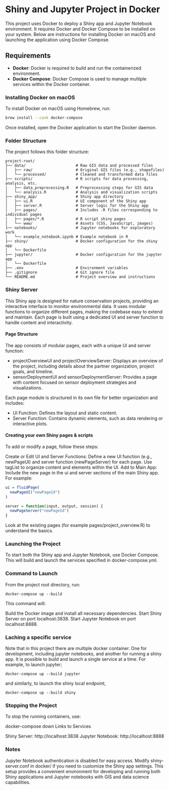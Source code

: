 # Shiny and Jupyter Project in Docker

This project uses Docker to deploy a Shiny app and Jupyter Notebook environment. It requires Docker and Docker Compose to be installed on your system. Below are instructions for installing Docker on macOS and launching the application using Docker Compose.

## Requirements

- **Docker**: Docker is required to build and run the containerized environment.
- **Docker Compose**: Docker Compose is used to manage multiple services within the Docker container.

### Installing Docker on macOS

To install Docker on macOS using Homebrew, run:

```bash
brew install --cask docker-compose
```

Once installed, open the Docker application to start the Docker daemon.

### Folder Structure

The project follows this folder structure:



```
project-root/
├── data/                      # Raw GIS data and processed files
│   ├── raw/                   # Original GIS files (e.g., shapefiles)
│   └── processed/             # Cleaned and transformed data files
├── scripts/                   # R scripts for data processing, analysis, etc.
│   ├── data_preprocessing.R   # Preprocessing steps for GIS data
│   └── analysis.R             # Analysis and visualization scripts
├── shiny_app/                 # Shiny app directory
│   ├── ui.R                   # UI component of the Shiny app
│   ├── server.R               # Server logic for the Shiny app
│   ├── pages/                 # Includes .R files corresponding to individual pages 
│   ├── pages/*.R              # R script shiny pages 
│   └── www/                   # Assets (CSS, JavaScript, images)
├── notebooks/                 # Jupyter notebooks for exploratory work
│   └── example_notebook.ipynb # Example notebook in R
├── shiny/                     # Docker configuration for the shiny app
│   └── Dockerfile
├── jupyter/                   # Docker configuration for the jupyter app
│   └── Dockerfile
├── .env                       # Environment variables
├── .gitignore                 # Git ignore file
└── README.md                  # Project overview and instructions
```

### Shiny Server

This Shiny app is designed for nature conservation projects, providing an interactive interface to monitor environmental data. It uses modular functions to organize different pages, making the codebase easy to extend and maintain. Each page is built using a dedicated UI and server function to handle content and interactivity.

#### Page Structure
The app consists of modular pages, each with a unique UI and server function:

* projectOverviewUI and projectOverviewServer: Displays an overview of the project, including details about the partner organization, project goals, and timeline.
* sensorDeploymentUI and sensorDeploymentServer: Provides a page with content focused on sensor deployment strategies and visualizations.

Each page module is structured in its own file for better organization and includes:

* UI Function: Defines the layout and static content.
* Server Function: Contains dynamic elements, such as data rendering or interactive plots.

#### Creating your own Shiny pages & scripts

To add or modify a page, follow these steps:

Create or Edit UI and Server Functions: Define a new UI function (e.g., newPageUI) and server function (newPageServer) for each page. Use tagList to organize content and elements within the UI.
Add to Main App: Include the new page in the ui and server sections of the main Shiny app. For example:

```r 
ui = fluidPage(
  newPageUI("newPageId")
)

server = function(input, output, session) {
  newPageServer("newPageId")
}
```

Look at the existing pages (for example pages/project_overview.R) to understand the basics.

### Launching the Project

To start both the Shiny app and Jupyter Notebook, use Docker Compose. This will build and launch the services specified in docker-compose.yml.

### Command to Launch
From the project root directory, run:

```
docker-compose up --build
```

This command will:

Build the Docker image and install all necessary dependencies.
Start Shiny Server on port localhost:3838.
Start Jupyter Notebook on port localhost:8888.

### Laching a specific service

Note that in this project there are multiple docker container. One for development, including jupyter notebooks, and another for running a shiny app. It is possible to build and launch a single service at a time. For example, to launch jupyter;

```
docker-compose up --build jupyter
```

and similarly, to launch the shiny local endpoint,

```
docker-compose up --build shiny
```

### Stopping the Project
To stop the running containers, use:

docker-compose down
Links to Services

Shiny Server: http://localhost:3838
Jupyter Notebook: http://localhost:8888

### Notes

Jupyter Notebook authentication is disabled for easy access.
Modify shiny-server.conf in docker/ if you need to customize the Shiny app settings.
This setup provides a convenient environment for developing and running both Shiny applications and Jupyter notebooks with GIS and data science capabilities.



